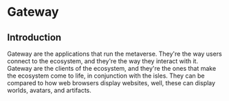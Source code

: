 # Gateway

## Introduction

Gateway are the applications that run the metaverse. They're the way users connect to the ecosystem, and they're the way they interact with it. Gateway are the clients of the ecosystem, and they're the ones that make the ecosystem come to life, in conjunction with the isles. They can be compared to how web browsers display websites, well, these can display worlds, avatars, and artifacts.
